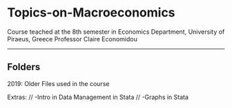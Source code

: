 # Topics-on-Macroeconomics
Course teached at the 8th semester in Economics Department, University of Piraeus, Greece
Professor Claire Economidou

------------------------------------------------------------------------------------------------------------------------------------------


Folders
------------------------------------------------------------------------------------------------------------------------------------------

2019: Older Files used in the course

Extras: //
-Intro in Data Management in Stata //
-Graphs in Stata
